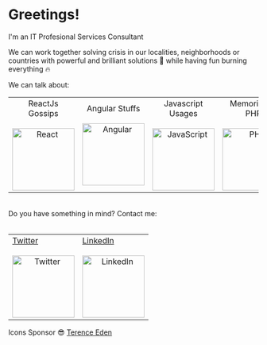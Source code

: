 <H1>Greetings!</H1>

I'm an IT Profesional Services Consultant

We can work together solving crisis in our localities, neighborhoods or countries with powerful and brilliant solutions :brain: while having fun burning everything :fire:

We can talk about: 

<table>
<tr>
<td style='text-align: center;'>ReactJs Gossips<br><br><img src="https://edent.github.io/SuperTinyIcons/images/svg/react.svg" width="125" title="React" /></td>
<td style='text-align: center;'>Angular Stuffs<br><br><img src="https://edent.github.io/SuperTinyIcons/images/svg/angular.svg" width="125" title="Angular" /></td>
<td style='text-align: center;'>Javascript Usages<br><br><img src="https://edent.github.io/SuperTinyIcons/images/svg/javascript.svg" width="125" title="JavaScript" /></td>
<td style='text-align: center;'>Memories of PHP<br><br><img src="https://edent.github.io/SuperTinyIcons/images/svg/php.svg" width="125" title="PHP" /></td>
<td style='text-align: center;'>AC::zap:DC Song's<br><br><img src="https://edent.github.io/SuperTinyIcons/images/svg/spotify.svg" width="125" title="Spotify" /></td> 
</tr>
</table>

  <br>
  Do you have something in mind? Contact me:
  <br><br>
  
<table style='margin-left: auto; margin-right: auto;'>
  <tr>
    <td>
      <a href='https://twitter.com/alanmoncadav'  style="text-align: center;">
        Twitter<br><br><img src="https://edent.github.io/SuperTinyIcons/images/svg/twitter.svg" width="125" title="Twitter" /></a>
    </td>
    <td>
      <a href='https://www.linkedin.com/in/amoncadav'  style="text-align: center;">
        LinkedIn<br><br><img src="https://edent.github.io/SuperTinyIcons/images/svg/linkedin.svg" width="125" title="LinkedIn" />
      </a>
    </td>
  </tr>
</table>

Icons Sponsor :sunglasses: <a href='https://github.com/edent/SuperTinyIcons'>Terence Eden</a>
